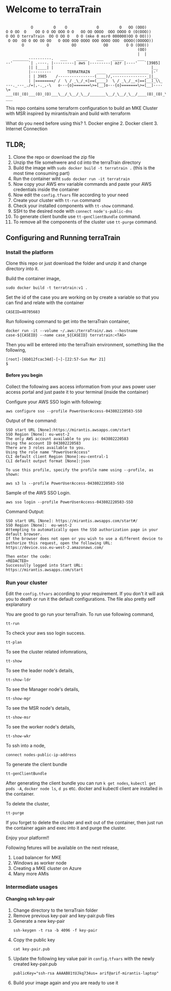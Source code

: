 # Welcome to terraTrain
```

           O         O    O             O         O   OO (OOO)
O O OO  O    OO O O OO OOO O O   OO OO OOOO  OOO OOOO O (O(OOO))
O OO O terraTrain  OO O OO O   O O (mke 0 msr0 000000)OO O OO)))
 O OO  OO O OO OO OO   O OOO OOO OOOO OOO OOOO OOO  OOOO((OOOOO))
       O          O          OO            OO        O O (OOO))
                                                          (OO)
                                                          |  |
   _______----------.   ___    _____    ___    _____      ___
--'       `| .----. |---------| aws |---------| azr |----'   `[3985]
          || |____| |                                           |__
          |---------       TERRATRAIN   ____  _________________ |-'
          | | 3985    /----------------(____)/,---------------_||__
          | |========/ /  \ / _\_/_<|==(____)  \ / _\_/__<|==[__]_\\_
---._---_./=|,-._,-\   o---{o}=======\>=[__]o---{o}=======\>=[__]----\=
___(O)_(O)___(O)_(O)___\__/_\__/_\__/_______\__/_\__/_\__/____(O)_(O)_\_
___
```
This repo contains some terraform configuration to build an MKE Cluster with MSR inspired by mirantis/train and build with terraform

What do you need before using this?
    1. Docker engine
    2. Docker client 
    3. Internet Connection
## TLDR;
1. Clone the repo or download the zip file 
2. Unzip the file somehwere and cd into the terraTrain directory
3. Build the image with `sudo docker build -t terratrain .` (this is the most time consuming part)
4. Run the container wiht `sudo docker run -it terratrain`
5. Now copy your AWS env variable commands and paste your AWS credentials inside the container
6. Now edit the `config.tfvars` file according to your need
7. Create your cluster with `tt-run` command
8. Check your installed components with `tt-show` command.
9. SSH to the desired node with `connect node's-public-dns`
10. To generate client bundle use `tt-genClientBundle` command.
11. To remove all the components of the cluster use `tt-purge` command.


## Configuring and Running terraTrain
### Install the platform

Clone this repo or just download the folder and unzip it and change directory into it.

Build the container image,
```
sudo docker build -t terratrain:v1 .
```
Set the id of the case you are working on by create a variable so that you can find and relate with the container 
```
CASEID=40705683
```
Run following command to get into the terraTrain container,
```
docker run -it --volume ~/.aws:/terraTrain/.aws --hostname case-${CASEID} --name case_${CASEID} terratrain:<TAG>
```
Then you will be entered into the terraTrain environment, something like the following,
```
[root]-[6b012fcac34d]-[~]-[22:57-Sun Mar 21]
$ 
```

#### Before you begin
Collect the following aws access information from your aws power user access portal and just paste it to your terminal (inside the container)

Configure your AWS SSO login with following:
```
aws configure sso --profile PowerUserAccess-043802220583-SSO
```

Output of the command:

```
SSO start URL [None]:https://mirantis.awsapps.com/start
SSO Region [None]: eu-west-2
The only AWS account available to you is: 043802220583
Using the account ID 043802220583
There are 3 roles available to you.
Using the role name "PowerUserAccess"
CLI default client Region [None]:eu-central-1
CLI default output format [None]:json

To use this profile, specify the profile name using --profile, as shown:

aws s3 ls --profile PowerUserAccess-043802220583-SSO
```

Sample of the AWS SSO Login.
```
aws sso login --profile PowerUserAccess-043802220583-SSO
```
Command Output:
```
SSO start URL [None]: https://mirantis.awsapps.com/start#/
SSO Region [None]:  eu-west-2
Attempting to automatically open the SSO authorization page in your default browser.
If the browser does not open or you wish to use a different device to authorize this request, open the following URL:
https://device.sso.eu-west-2.amazonaws.com/

Then enter the code:
<REDACTED>
Successully logged into Start URL:
https://mirantis.awsapps.com/start
```

### Run your cluster
Edit the `config.tfvars` according to your requirement. If you don't it will ask you to death or run it the default configurations. The file also pretty self explanatory

You are good to go run your terraTrain. To run use following command,
```
tt-run
```
To check your aws sso login success.
```
tt-plan
```
To see the cluster related infomrations,
```
tt-show
```
To see the leader node's details,
```
tt-show-ldr
```
To see the Manager node's details,
```
tt-show-mgr
```
To see the MSR node's details,
```
tt-show-msr
```
To see the worker node's details,
```
tt-show-wkr
```
To ssh into a node,
```
connect nodes-public-ip-address
```
To generate the client bundle
```
tt-genClientBundle
```
After generating the client bundle you can run `k get nodes`, `kubectl get pods -A`, `docker node ls`, `d ps` etc. docker and kubectl client are installed in the container.

To delete the cluster,
```
tt-purge
```
If you forget to delete the cluster and exit out of the container, then just run the container again and exec into it and purge the cluster.

Enjoy your platform!! 

Following fetures will be available on the next release,
1. Load balancer for MKE
2. Windows as worker node
3. Creating a MKE cluster on Azure
4. Many more AMIs


### Intermediate usages
#### Changing ssh key-pair

1. Change directory to the terraTrain folder
2. Remove previous key-pair and key-pair.pub files
3. Generate a new key-pair
    ```
    ssh-keygen -t rsa -b 4096 -f key-pair
    ```
4. Copy the public key 
    ```
    cat key-pair.pub
    ```
5. Update the following key value pair in `config.tfvars` with the newly created key-pair.pub
    ```
    publicKey="ssh-rsa AAAAB81tUJkq734us= arif@arif-mirantis-laptop"
    ```
6. Build your image again and you are ready to use it